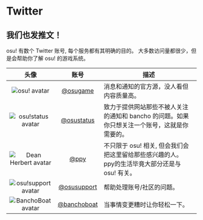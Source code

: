 # Twitter

## 我们也发推文！

osu! 有数个 Twitter 账号, 每个服务都有其明确的目的。 大多数访问量都很少，但是会帮助你了解 osu! 的游戏系统。

头像 | 账号 | 描述
:----: | :----: | -----------
![osu! avatar](https://pbs.twimg.com/profile_images/706741102120800256/xOf4lxBy_bigger.jpg) | [@osugame](https://twitter.com/osugame) | 消息和通知的官方源，没人看但内容质量高。
![osu!status avatar](https://pbs.twimg.com/profile_images/706719922596900864/xTzREmuc_bigger.jpg) | [@osustatus](https://twitter.com/osustatus) | 致力于提供网站那些不被人关注的通知和 bancho 的问题。如果你只想关注一个账号，这就是你需要的。
![Dean Herbert avatar](https://pbs.twimg.com/profile_images/646911857802907648/6Ojh9ewB_bigger.png) | [@ppy](https://twitter.com/ppy) | 不只限于 osu! 相关, 但会我们会把这里留给那些感兴趣的人。 ppy的生活毕竟大部分还是与 osu! 有关。
![osu!support avatar](https://pbs.twimg.com/profile_images/879140567476817920/bYXKpmhg_bigger.jpg) | [@osusupport](https://twitter.com/osusupport) | 帮助处理账号/社区的问题。
![BanchoBoat avatar](https://pbs.twimg.com/profile_images/1238393475/bboat_bigger.jpg) | [@banchoboat](https://twitter.com/banchoboat) | 当事情变更糟时让你轻松一下。
